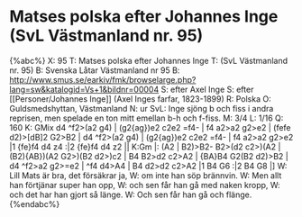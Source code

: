 # Matses polska efter Johannes Inge (SvL Västmanland nr. 95)

{%abc%}
X: 95
T: Matses polska efter Johannes Inge
T: (SvL Västmanland nr. 95)
B: Svenska Låtar Västmanland nr 95
B: http://www.smus.se/earkiv/fmk/browselarge.php?lang=sw&katalogid=Vs+1&bildnr=00004
S: efter Axel Inge
S: efter [[Personer/Johannes Inge]] (Axel Inges farfar, 1823-1899)
R: Polska
O: Guldsmedshyttan, Västmanland
N: ur SvL: Inge sjöng b och fiss i andra reprisen, men spelade en ton mitt emellan b-h och f-fiss.
M: 3/4
L: 1/16
Q: 160
K: GMix
d4 ^f2>(a2 g4) | (g2{ag})e2 c2e2 =f4- | f4 a2>a2 g2>e2 | (fefe d2)>[dB]2 G2>B2 |
d4 ^f2>(a2 g4) | (g2{ag})e2 c2e2 =f4- | f4 a2>a2 g2>e2 |1 {fe}f4 d4 z4 :|2 {fe}f4 d4 z2 || 
K:Gm
|: (A2 | B2)>B2- B2>(d2 c2>)(A2 | (B2){AB})(A2 G2>)(B2 d2>)c2 | B4 B2>d2 c2>A2 | {BA}B4 G2(B2 d2)>B2 |
d4 ^f2>a2 g2>=e2 | ^f4 d4>A4 | B4 d2>d2 c2>A2 |1 B4 G6 :|2 B4 G8 |]
W: Lill Mats är bra, det försäkrar ja,
W: om inte han söp brännvin.
W: Men allt han förtjänar super han opp,
W: och sen får han gå med naken kropp,
W: och det har han gjort så länge.
W: Och sen får han gå och flänge.
{%endabc%}

